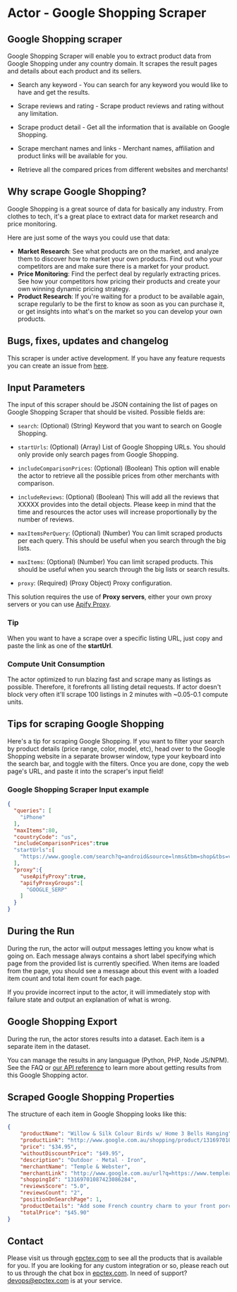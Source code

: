 # Actor - Google Shopping Scraper

## Google Shopping scraper

Google Shopping Scraper will enable you to extract product data from Google Shopping under any country domain. It scrapes the result pages and details about each product and its sellers.

-   Search any keyword - You can search for any keyword you would like to have and get the results.

-   Scrape reviews and rating - Scrape product reviews and rating without any limitation.

-   Scrape product detail - Get all the information that is available on Google Shopping.

-   Scrape merchant names and links - Merchant names, affiliation and product links will be available for you.

- Retrieve all the compared prices from different websites and merchants!


## Why scrape Google Shopping?
Google Shopping is a great source of data for basically any industry. From clothes to tech, it's a great place to extract data for market research and price monitoring.

Here are just some of the ways you could use that data:
- **Market Research**: See what products are on the market, and analyze them to discover how to market your own products. Find out who your competitors are and make sure there is a market for your product.
- **Price Monitoring**: Find the perfect deal by regularly extracting prices. See how your competitors how pricing their products and create your own winning dynamic pricing strategy.
- **Product Research**: If you're waiting for a product to be available again, scrape regularly to be the first to know as soon as you can purchase it, or get insights into what's on the market so you can develop your own products.

## Bugs, fixes, updates and changelog

This scraper is under active development. If you have any feature requests you can create an issue from [here](https://github.com/epctex/google-shopping-scraper/issues).

## Input Parameters

The input of this scraper should be JSON containing the list of pages on Google Shopping Scraper that should be visited. Possible fields are:

- `search`: (Optional) (String) Keyword that you want to search on Google Shopping.

- `startUrls`: (Optional) (Array) List of Google Shopping URLs. You should only provide only search pages from Google Shopping.

- `includeComparisonPrices`: (Optional) (Boolean) This option will enable the actor to retrieve all the possible prices from other merchants with comparison.

- `includeReviews`: (Optional) (Boolean) This will add all the reviews that XXXXX provides into the detail objects. Please keep in mind that the time and resources the actor uses will increase proportionally by the number of reviews.

- `maxItemsPerQuery`: (Optional) (Number) You can limit scraped products per each query. This should be useful when you search through the big lists.

- `maxItems`: (Optional) (Number) You can limit scraped products. This should be useful when you search through the big lists or search results.

- `proxy`: (Required) (Proxy Object) Proxy configuration.

This solution requires the use of **Proxy servers**, either your own proxy servers or you can use [Apify Proxy](https://www.apify.com/docs/proxy).

### Tip

When you want to have a scrape over a specific listing URL, just copy and paste the link as one of the **startUrl**.

### Compute Unit Consumption

The actor optimized to run blazing fast and scrape many as listings as possible. Therefore, it forefronts all listing detail requests. If actor doesn't block very often it'll scrape 100 listings in 2 minutes with ~0.05-0.1 compute units.

## Tips for scraping Google Shopping
Here's a tip for scraping Google Shopping. If you want to filter your search by product details (price range, color, model, etc), head over to the Google Shopping website in a separate browser window, type your keyboard into the search bar, and toggle with the filters. Once you are done, copy the web page's URL, and paste it into the scraper's input field!

### Google Shopping Scraper Input example

```json
{
  "queries": [
    "iPhone"
  ],
  "maxItems":80,
  "countryCode": "us",
  "includeComparisonPrices":true
  "startUrls":[
    "https://www.google.com/search?q=android&source=lnms&tbm=shop&tbs=vw:l"
  ],
  "proxy":{
    "useApifyProxy":true,
    "apifyProxyGroups":[
      "GOOGLE_SERP"
    ]
  }
}
```

## During the Run

During the run, the actor will output messages letting you know what is going on. Each message always contains a short label specifying which page from the provided list is currently specified.
When items are loaded from the page, you should see a message about this event with a loaded item count and total item count for each page.

If you provide incorrect input to the actor, it will immediately stop with failure state and output an explanation of what is wrong.

## Google Shopping Export

During the run, the actor stores results into a dataset. Each item is a separate item in the dataset.

You can manage the results in any languague (Python, PHP, Node JS/NPM). See the FAQ or <a href="https://www.apify.com/docs/api" target="blank">our API reference</a> to learn more about getting results from this Google Shopping actor.

## Scraped Google Shopping Properties

The structure of each item in Google Shopping looks like this:

```json
{
	"productName": "Willow & Silk Colour Birds w/ Home 3 Bells Hanging",
	"productLink": "http://www.google.com.au/shopping/product/13169701087423086284?q=06934BEL&gl=AU&prds=eto:57679750986077523_0,pid:11810335896967482237,rsk:PC_12136905723812258232&sa=X&ved=0ahUKEwj3sPzCitT-AhVORjABHQwaBvUQ8gIIYw",
	"price": "$34.95",
	"withoutDiscountPrice": "$49.95",
	"description": "Outdoor · Metal · Iron",
	"merchantName": "Temple & Webster",
	"merchantLink": "http://www.google.com.au/url?q=https://www.templeandwebster.com.au/Birds-with-Home-Iron-Hanging-Bells-HSTR2931.html%3Frefid%3DGPAAU447-HSTR2931&sa=U&ved=0ahUKEwip1t3MitT-AhUKMVkFHTZzB_gQ2ykIRg&usg=AOvVaw05H6-jDtCPDYz-5EuPG8JN",
	"shoppingId": "13169701087423086284",
	"reviewsScore": "5.0",
	"reviewsCount": "2",
	"positionOnSearchPage": 1,
	"productDetails": "Add some French country charm to your front porch, garden, patio or courtyard with Birds Home 3 Hanging Bells. Crafted from ...",
	"totalPrice": "$45.90"
}
```

## Contact
Please visit us through [epctex.com](https://epctex.com) to see all the products that is available for you. If you are looking for any custom integration or so, please reach out to us through the chat box in [epctex.com](https://epctex.com). In need of support? [devops@epctex.com](mailto:devops@epctex.com) is at your service.
